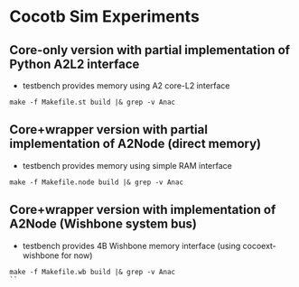 # Cocotb Sim Experiments

## Core-only version with partial implementation of Python A2L2 interface

* testbench provides memory using A2 core-L2 interface

```
make -f Makefile.st build |& grep -v Anac
```

## Core+wrapper version with partial implementation of A2Node (direct memory)

* testbench provides memory using simple RAM interface

```
make -f Makefile.node build |& grep -v Anac
```

## Core+wrapper version with implementation of A2Node (Wishbone system bus)

* testbench provides 4B Wishbone memory interface (using cocoext-wishbone for now)

```
make -f Makefile.wb build |& grep -v Anac
``

